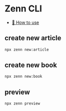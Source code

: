 # Zenn CLI

- [📘 How to use](https://zenn.dev/zenn/articles/zenn-cli-guide)

## create new article

```sh
npx zenn new:article
```

## create new book

```sh
npx zenn new:book
```

## preview

```sh
npx zenn preview
```
